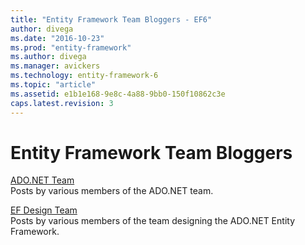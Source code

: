 ```yaml
---
title: "Entity Framework Team Bloggers - EF6"
author: divega
ms.date: "2016-10-23"
ms.prod: "entity-framework"
ms.author: divega
ms.manager: avickers
ms.technology: entity-framework-6
ms.topic: "article"
ms.assetid: e1b1e168-9e8c-4a88-9bb0-150f10862c3e
caps.latest.revision: 3
---
```

# Entity Framework Team Bloggers
[ADO.NET Team](http://blogs.msdn.com/adonet/)  
Posts by various members of the ADO.NET team.  

[EF Design Team](http://blogs.msdn.com/efdesign/)  
Posts by various members of the team designing the ADO.NET Entity Framework.
  